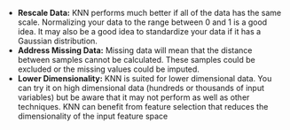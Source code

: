 - **Rescale Data:** KNN performs much better if all of the data has the same scale. Normalizing your data to the range between 0 and 1 is a good idea. It may also be a good idea to standardize your data if it has a Gaussian distribution.
- **Address Missing Data:** Missing data will mean that the distance between samples
cannot be calculated. These samples could be excluded or the missing values could be
imputed.
- **Lower Dimensionality:** KNN is suited for lower dimensional data. You can try it on
high dimensional data (hundreds or thousands of input variables) but be aware that it
may not perform as well as other techniques. KNN can benefit from feature selection that
reduces the dimensionality of the input feature space